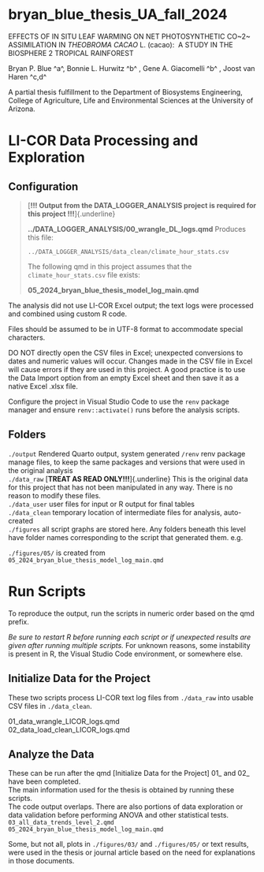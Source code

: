 # bryan_blue_thesis_UA_fall_2024

EFFECTS OF IN SITU LEAF WARMING ON NET PHOTOSYNTHETIC CO~2~ ASSIMILATION IN *THEOBROMA CACAO* L. (cacao):  A STUDY IN THE BIOSPHERE 2 TROPICAL RAINFOREST

Bryan P. Blue ^a^, Bonnie L. Hurwitz ^b^ , Gene A. Giacomelli ^b^ , Joost van Haren ^c,d^

A partial thesis fulfillment to the Department of Biosystems Engineering, College of Agriculture, Life and Environmental Sciences at the University of Arizona.

# LI-COR Data Processing and Exploration

## Configuration

> [**!!! Output from the DATA_LOGGER_ANALYSIS project is required for this project !!!**]{.underline}
>
> **../DATA_LOGGER_ANALYSIS/00_wrangle_DL_logs.qmd** Produces this file:
>
> `../DATA_LOGGER_ANALYSIS/data_clean/climate_hour_stats.csv`
>
> The following qmd in this project assumes that the `climate_hour_stats.csv` file exists:
>
> **05_2024_bryan_blue_thesis_model_log_main.qmd**

The analysis did not use LI-COR Excel output; the text logs were processed and combined using custom R code.

Files should be assumed to be in UTF-8 format to accommodate special characters.

DO NOT directly open the CSV files in Excel; unexpected conversions to dates and numeric values will occur. Changes made in the CSV file in Excel will cause errors if they are used in this project. A good practice is to use the Data Import option from an empty Excel sheet and then save it as a native Excel .xlsx file.

Configure the project in Visual Studio Code to use the `renv` package manager and ensure `renv::activate()` runs before the analysis scripts.

## Folders

`./output` Rendered Quarto output, system generated `/renv` renv package manage files, to keep the same packages and versions that were used in the original analysis\
`./data_raw` [**TREAT AS READ ONLY!!!**]{.underline} This is the original data for this project that has not been manipulated in any way. There is no reason to modify these files.\
`./data_user` user files for input or R output for final tables\
`./data_clean` temporary location of intermediate files for analysis, auto-created\
`./figures` all script graphs are stored here. Any folders beneath this level have folder names corresponding to the script that generated them. e.g.

`./figures/05/` is created from `05_2024_bryan_blue_thesis_model_log_main.qmd`

# Run Scripts

To reproduce the output, run the scripts in numeric order based on the qmd prefix.

*Be sure to restart R before running each script or if unexpected results are given after running multiple scripts.* For unknown reasons, some instability is present in R, the Visual Studio Code environment, or somewhere else.

## Initialize Data for the Project

These two scripts process LI-COR text log files from `./data_raw` into usable CSV files in `./data_clean`.

01_data_wrangle_LICOR_logs.qmd\
02_data_load_clean_LICOR_logs.qmd

## Analyze the Data

These can be run after the qmd [Initialize Data for the Project] 01\_ and 02\_ have been completed.\
The main information used for the thesis is obtained by running these scripts.\
The code output overlaps. There are also portions of data exploration or data validation before performing ANOVA and other statistical tests.\
`03_all_data_trends_level_2.qmd`\
`05_2024_bryan_blue_thesis_model_log_main.qmd`

Some, but not all, plots in `./figures/03/` and `./figures/05/` or text results, were used in the thesis or journal article based on the need for explanations in those documents.
